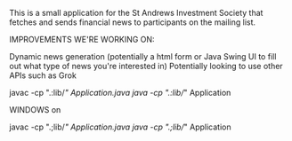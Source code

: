 This is a small application for the St Andrews Investment Society that fetches and sends financial news to participants on the mailing list.

IMPROVEMENTS WE'RE WORKING ON:

Dynamic news generation (potentially a html form or Java Swing UI to fill out what type of news you're interested in)
Potentially looking to use other APIs such as Grok 


javac -cp ".:lib/*" Application.java
java -cp ".:lib/*" Application


WINDOWS on


javac -cp ".;lib/*" Application.java
java -cp ".;lib/*" Application